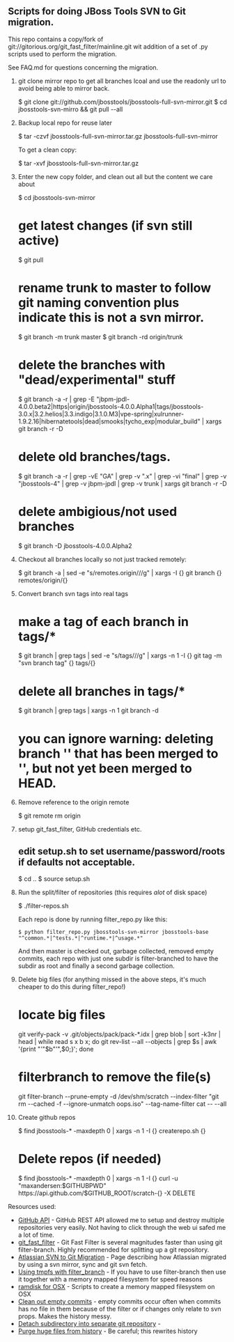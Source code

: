 Scripts for doing JBoss Tools SVN to Git migration.
---------

This repo contains a copy/fork of git://gitorious.org/git_fast_filter/mainline.git wit 
addition of a set of .py scripts used to perform the migration.

See FAQ.md for questions concerning the migration.


1) git clone mirror repo to get all branches lcoal and use the
readonly url to avoid being able to mirror back.

      $ git clone git://github.com/jbosstools/jbosstools-full-svn-mirror.git
      $ cd jbosstools-svn-mirro && git pull --all

2) Backup local repo for reuse later

      $ tar -czvf jbosstools-full-svn-mirror.tar.gz jbosstools-full-svn-mirror
 
   To get a clean copy:

      $ tar -xvf jbosstools-full-svn-mirror.tar.gz
      
3) Enter the new copy folder, and clean out all but the content we care about

      $ cd jbosstools-svn-mirror
      # get latest changes (if svn still active)
      $ git pull 
      # rename trunk to master to follow git naming convention plus indicate this is not a svn mirror. 
      $ git branch -m trunk master
      $ git branch -rd origin/trunk

      # delete the branches with "dead/experimental" stuff
      $ git branch -a -r | grep -E "jbpm-jpdl-4.0.0.beta2|https|origin/jbosstools-4.0.0.Alpha1|tags/jbosstools-3.0.x|3.2.helios|3.3.indigo|3.1.0.M3|vpe-spring|xulrunner-1.9.2.16|hibernatetools|dead|smooks|tycho_exp|modular_build" | xargs git branch -r -D 
      # delete old branches/tags.
      $ git branch -a -r | grep -vE "GA" | grep -v "\.x" | grep -vi "final" | grep -v "jbosstools-4" | grep -v jbpm-jpdl | grep -v trunk | xargs git branch -r -D
      # delete ambigious/not used branches
      $ git branch -D jbosstools-4.0.0.Alpha2

4) Checkout all branches locally so not just tracked remotely:

      $ git branch -a | sed -e "s/remotes.origin\///g" | xargs -I {} git branch {} remotes/origin/{}

5) Convert branch svn tags into real tags

      # make a tag of each branch in tags/*
      $      git branch | grep tags | sed -e "s/tags\///g" | xargs -n 1 -I {} git tag -m "svn branch tag" {} tags/{}
      # delete all branches in tags/*
      $ git branch | grep tags | xargs -n 1 git branch -d 
      # you can ignore warning: deleting branch '<tagname>' that has been merged to '<tagname>', but not yet been merged to HEAD.
  
6) Remove reference to the origin remote

      $ git remote rm origin

7) setup git_fast_filter, GitHub credentials etc.

      ## edit setup.sh to set username/password/roots if defaults not acceptable.

      $ cd ..
      $ source setup.sh

8) Run the split/filter of repositories (this requires *alot* of disk space)

   $ ./filter-repos.sh

   Each repo is done by running filter_repo.py like this:
   
       $ python filter_repo.py jbosstools-svn-mirror jbosstools-base "^common.*|^tests.*|^runtime.*|^usage.*"

   And then master is checked out, garbage collected, removed empty
   commits, each repo with just one subdir is filter-branched to have
   the subdir as root and finally a second garbage collection.
  
9) Delete big files (for anything missed in the above steps, it's much cheaper to do this during filter_repo!)

      # locate big files
      
      git verify-pack -v .git/objects/pack/pack-*.idx | grep blob | sort -k3nr | head | while read s x b x; do git rev-list --all --objects | grep $s | awk '{print "'"$b"'",$0;}'; done

      # filterbranch to remove the file(s)
      
      git filter-branch --prune-empty -d /dev/shm/scratch --index-filter "git rm --cached -f --ignore-unmatch oops.iso" --tag-name-filter cat -- --all
      
      
10) Create github repos

      $ find jbosstools-* -maxdepth 0 | xargs -n 1 -I {} createrepo.sh {}

      # Delete repos (if needed)
      $ find jbosstools-* -maxdepth 0 | xargs -n 1 -I {} curl -u "maxandersen:$GITHUBPWD" https://api.github.com/$GITHUB_ROOT/scratch-{} -X DELETE

Resources used:

  * [GitHub API][] - GitHub REST API allowed me to setup and destroy multiple repositories very easily. Not having to click through the web ui safed me a lot of time. 
  * [git_fast_filter][] - Git Fast Filter is several magnitudes faster than using git filter-branch. Highly recommended for splitting up a git repository.
  * [Atlassian SVN to Git Migration][] - Page describing how Atlassian migrated by using a svn mirror, sync and git svn fetch.
  * [Using tmpfs with filter_branch][] - If you have to use filter-branch then use it together with a memory mapped filesystem for speed reasons
  * [ramdisk for OSX][] - Scripts to create a memory mapped filesystem on OSX
  * [Clean out empty commits][] - empty commits occur often when commits has no file in them because of the filter or if changes only relate to svn props. Makes the history messy.
  * [Detach subdirectory into separate git repository][] - 
  * [Purge huge files from history][] - Be careful; this rewrites history
 
[Github API]: http://developer.github.com/v3/ "Github REST API"
[git_fast_filter]: gitorious.org/git_fast_filter "Git fast filter"
[Atlassian SVN to Git Migration]: http://blogs.atlassian.com/2012/01/moving-confluence-from-subversion-to-git
[Using tmpfs with filter_branch]: http://debuggable.com/posts/muscles-on-demand-clean-a-large-git-repository-the-cloud-way:49ba8538-d7ac-486d-b132-0cce4834cda3
[ramdisk for OSX]: https://gist.github.com/822455
[Clean out empty commits]: http://stackoverflow.com/questions/7067015/svn2git-with-exclude-any-way-to-ignore-the-empty-blank-commits?lq=1
[Detach subdirectory into separate git repository]: http://stackoverflow.com/questions/359424/detach-subdirectory-into-separate-git-repository
[Purge huge files from history]: http://stackoverflow.com/questions/2100907/how-do-i-purge-a-huge-file-from-commits-in-git-history





